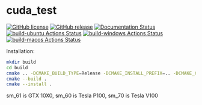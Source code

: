 # cuda_test

[![GitHub license](https://img.shields.io/github/license/guillaumetousignant/NDG_cuda.svg)](https://github.com/guillaumetousignant/NDG_cuda/blob/master/LICENSE) [![GitHub release](https://img.shields.io/github/release-pre/guillaumetousignant/NDG_cuda.svg)](https://GitHub.com/guillaumetousignant/NDG_cuda/releases/) [![Documentation Status](https://readthedocs.org/projects/another-path-tracer/badge/?version=latest)](https://ndg-cuda.readthedocs.io/en/latest/?badge=latest) [![build-ubuntu Actions Status](https://github.com/guillaumetousignant/NDG_cuda/workflows/Ubuntu/badge.svg)](https://github.com/guillaumetousignant/NDG_cuda/actions) [![build-windows Actions Status](https://github.com/guillaumetousignant/NDG_cuda/workflows/Windows/badge.svg)](https://github.com/guillaumetousignant/NDG_cuda/actions) [![build-macos Actions Status](https://github.com/guillaumetousignant/NDG_cuda/workflows/macOS/badge.svg)](https://github.com/guillaumetousignant/NDG_cuda/actions)

Installation:

```bash
mkdir build
cd build
cmake .. -DCMAKE_BUILD_TYPE=Release -DCMAKE_INSTALL_PREFIX=.. -DCMAKE_CUDA_ARCHITECTURES="60;61;70"
cmake --build .
cmake --install .
```

sm_61 is GTX 10X0, sm_60 is Tesla P100, sm_70 is Tesla V100
